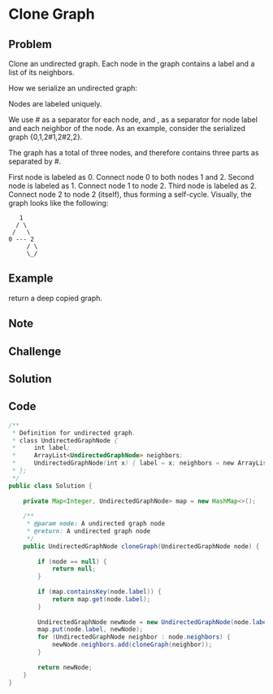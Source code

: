 Clone Graph
===



Problem
-------

Clone an undirected graph. Each node in the graph contains a label and a list of its neighbors.

How we serialize an undirected graph:

Nodes are labeled uniquely.

We use # as a separator for each node, and , as a separator for node label and each neighbor of the node.
As an example, consider the serialized graph {0,1,2#1,2#2,2}.

The graph has a total of three nodes, and therefore contains three parts as separated by #.

First node is labeled as 0. Connect node 0 to both nodes 1 and 2.
Second node is labeled as 1. Connect node 1 to node 2.
Third node is labeled as 2. Connect node 2 to node 2 (itself), thus forming a self-cycle.
Visually, the graph looks like the following:

       1
      / \
     /   \
    0 --- 2
         / \
         \_/

Example
-------

return a deep copied graph.

Note
---------

Challenge
---------

Solution
--------

Code
----

```java
/**
 * Definition for undirected graph.
 * class UndirectedGraphNode {
 *     int label;
 *     ArrayList<UndirectedGraphNode> neighbors;
 *     UndirectedGraphNode(int x) { label = x; neighbors = new ArrayList<UndirectedGraphNode>(); }
 * };
 */
public class Solution {
    
    private Map<Integer, UndirectedGraphNode> map = new HashMap<>();
    
    /**
     * @param node: A undirected graph node
     * @return: A undirected graph node
     */
    public UndirectedGraphNode cloneGraph(UndirectedGraphNode node) {
        
        if (node == null) {
            return null;
        }
    
        if (map.containsKey(node.label)) {
            return map.get(node.label);
        } 
        
        UndirectedGraphNode newNode = new UndirectedGraphNode(node.label);
        map.put(node.label, newNode);
        for (UndirectedGraphNode neighbor : node.neighbors) {
            newNode.neighbors.add(cloneGraph(neighbor));
        }
        
        return newNode;
    }
}
```